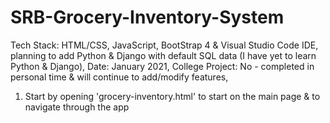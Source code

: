 # SRB-Grocery-Inventory-System

Tech Stack:        HTML/CSS, JavaScript, BootStrap 4 & Visual Studio Code IDE, planning to add Python & Django with default SQL data (I have yet to learn Python & Django),
Date:              January 2021,
College Project:   No - completed in personal time & will continue to add/modify features,

1. Start by opening 'grocery-inventory.html' to start on the main page & to navigate through the app

